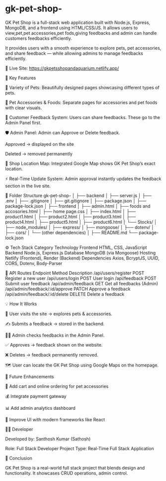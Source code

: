 # gk-pet-shop-
GK Pet Shop is a full-stack web application built with Node.js, Express, MongoDB, and a frontend using HTML/CSS/JS.  It allows users to view,pet,pet accessories,pet fods,giving feedbacks and admin can handle customers feedbacks efficiently.

It provides users with a smooth experience to explore pets, pet accessories, and share feedback — while allowing admins to manage feedbacks efficiently.

🔗 Live Site: https://gkpetsshopandaquarium.netlify.app/

🌟 Key Features

🐶 Variety of Pets:
Beautifully designed pages showcasing different types of pets.

🧸 Pet Accessories & Foods:
Separate pages for accessories and pet foods with clear visuals.

💬 Customer Feedback System:
Users can share feedbacks. These go to the Admin Panel first.

🛡️ Admin Panel:
Admin can Approve or Delete feedback.

Approved → displayed on the site

Deleted → removed permanently

📍 Shop Location Map:
Integrated Google Map shows GK Pet Shop’s exact location.

⚡ Real-Time Update System:
Admin approval instantly updates the feedback section in the live site.

🧩 Folder Structure
gk-pet-shop-
│
├── backend
│   ├── server.js
│   ├── .env
│   ├── .gitignore
│   ├── git.gitignore
│   ├── package.json
│   ├── package-lock.json
│
├── frontend
│   ├── admin.html
│   ├── foods and accosories.html
│   ├── home page.css
│   ├── index.html
│   ├── product1.html
│   ├── product2.html
│   ├── product3.html
│   ├── product4.html
│   ├── product5.html
│   ├── product6.html
│   └── Stocks/
│
├── node_modules/
│   ├── express/
│   ├── mongoose/
│   ├── dotenv/
│   ├── cors/
│   └── (other dependencies)
│
├── README.md
└── package-lock.json

⚙️ Tech Stack
Category	Technology
Frontend	HTML, CSS, JavaScript
Backend	Node.js, Express.js
Database	MongoDB (via Mongoose)
Hosting	Netlify (Frontend), Render (Backend)
Dependencies	Axios, BcryptJS, UUID, CORS, Dotenv, Body-Parser

📡 API Routes
Endpoint	Method	Description
/api/users/register	POST	Register a new user
/api/users/login	POST	User login
/api/feedback	POST	Submit user feedback
/api/admin/feedback	GET	Get all feedbacks (Admin)
/api/admin/feedback/:id/approve	PATCH	Approve a feedback
/api/admin/feedback/:id/delete	DELETE	Delete a feedback

💡 How It Works

🧍 User visits the site → explores pets & accessories.

✍️ Submits a feedback → stored in the backend.

👨‍💼 Admin checks feedbacks in the Admin Panel.

✅ Approves → feedback shown on the website.

❌ Deletes → feedback permanently removed.

🗺️ User can locate the GK Pet Shop using Google Maps on the homepage.

🔮 Future Enhancements

🛒 Add cart and online ordering for pet accessories

💰 Integrate payment gateway

📊 Add admin analytics dashboard

🧠 Improve UI with modern frameworks like React

👨‍💻 Developer

Developed by: Santhosh Kumar (Sathosh)

Role: Full Stack Developer 
Project Type: Real-Time Full Stack Application

🏁 Conclusion

GK Pet Shop is a real-world full stack project that blends design and functionality.
It showcases CRUD operations, admin control.

